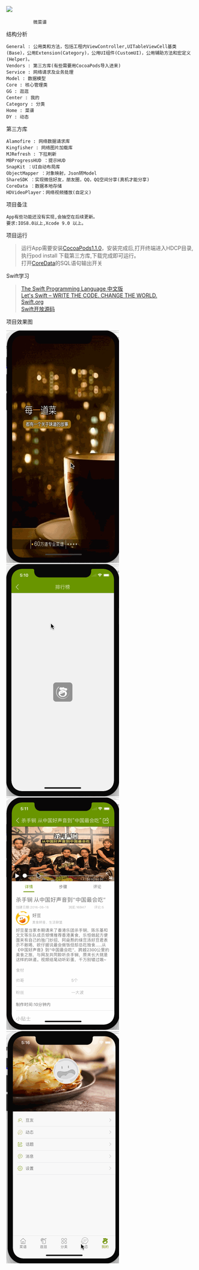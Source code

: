 ![](https://camo.githubusercontent.com/f0604df64b4db3dad5b2a23439b9c253abedeae3/68747470733a2f2f696d672e736869656c64732e696f2f62616467652f53776966742d332e302d6f72616e67652e737667)<br/>

              微菜谱

结构分析

    General : 公用类和方法，包括工程内ViewController,UITableViewCell基类(Base)，公用Extension(Category)，公用UI组件(CustomUI)，公用辅助方法和宏定义(Helper)。
    Vendors : 第三方库(有些需要用CocoaPods导入进来)
    Service : 网络请求及业务处理
    Model : 数据模型
    Core : 核心管理类
    GG : 逛逛
    Center : 我的
    Category : 分类
    Home : 菜谱
    DY : 动态

第三方库

    Alamofire : 网络数据请求库
    Kingfisher : 网络图片加载库
    MJRefresh : 下拉刷新
    MBProgressHUD ：提示HUD
    SnapKit ：UI自动布局库
    ObjectMapper ：对象映射，Json转Model
    ShareSDK ：实现微信好友，朋友圈，QQ，QQ空间分享(真机才能分享)
    CoreData ：数据本地存储
    HDVideoPlayer：网络视频播放(自定义)

项目备注

    App有些功能还没有实现,会抽空在后续更新。
    要求:IOS8.0以上,Xcode 9.0 以上。

项目运行

  > 运行App需要安装[CocoaPods1.1.0](http://www.cnblogs.com/wayne23/p/3912882.html)，安装完成后,打开终端进入HDCP目录,执行pod install 下载第三方库,下载完成即可运行。<br/> 
  > 打开[CoreData](http://blog.csdn.net/likendsl/article/details/16160677)的SQL语句输出开关<br/> 

Swift学习

  > [The Swift Programming Language 中文版](http://wiki.jikexueyuan.com/project/swift/)<br/> 
  > [Let's Swift – WRITE THE CODE. CHANGE THE WORLD.](http://letsswift.com/)<br/> 
  > [Swift.org](https://swift.org/)<br/> 
  > [Swift开放源码](https://github.com/apple/swift)<br/> 

项目效果图 

   ![](https://github.com/AlbertXYZ/HDCP/raw/master/Images/gif001.gif) ![](https://github.com/AlbertXYZ/HDCP/raw/master/Images/gif002.gif)  ![](https://github.com/AlbertXYZ/HDCP/raw/master/Images/gif003.gif)   ![](https://github.com/AlbertXYZ/HDCP/raw/master/Images/gif004.gif) 

